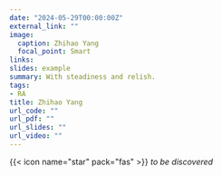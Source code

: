 ```yaml
---
date: "2024-05-29T00:00:00Z"
external_link: ""
image:
  caption: Zhihao Yang
  focal_point: Smart
links:
slides: example
summary: With steadiness and relish.
tags: 
- RA
title: Zhihao Yang
url_code: ""
url_pdf: ""
url_slides: ""
url_video: ""
---
```

{{< icon name="star" pack="fas" >}} _to be discovered_  

